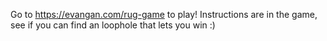 Go to https://evangan.com/rug-game to play! Instructions are in the game, see if you can find an loophole that lets you win :)